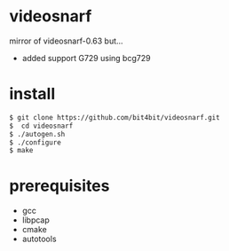 # videosnarf

mirror of videosnarf-0.63 but...

  * added support G729 using bcg729

# install

```bash
$ git clone https://github.com/bit4bit/videosnarf.git
$  cd videosnarf
$ ./autogen.sh
$ ./configure
$ make
```

# prerequisites
 * gcc
 * libpcap
 * cmake
 * autotools
